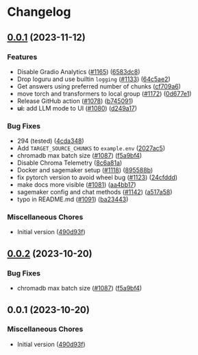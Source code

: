 # Changelog

## [0.0.1](https://github.com/techthiyanes/privateGPT/compare/v0.0.2...v0.0.1) (2023-11-12)


### Features

* Disable Gradio Analytics ([#1165](https://github.com/techthiyanes/privateGPT/issues/1165)) ([6583dc8](https://github.com/techthiyanes/privateGPT/commit/6583dc84c082773443fc3973b1cdf8095fa3fec3))
* Drop loguru and use builtin `logging` ([#1133](https://github.com/techthiyanes/privateGPT/issues/1133)) ([64c5ae2](https://github.com/techthiyanes/privateGPT/commit/64c5ae214a9520151c9c2d52ece535867d799367))
* Get answers using preferred number of chunks ([cf709a6](https://github.com/techthiyanes/privateGPT/commit/cf709a6b7a951fc333ef5a089b24179ca660469b))
* move torch and transformers to local group ([#1172](https://github.com/techthiyanes/privateGPT/issues/1172)) ([0d677e1](https://github.com/techthiyanes/privateGPT/commit/0d677e10b970aec222ec04837d0f08f1631b6d4a))
* Release GitHub action ([#1078](https://github.com/techthiyanes/privateGPT/issues/1078)) ([b745091](https://github.com/techthiyanes/privateGPT/commit/b7450911b25b0b70528fd4b620cffb90766e3448))
* **ui:** add LLM mode to UI ([#1080](https://github.com/techthiyanes/privateGPT/issues/1080)) ([d249a17](https://github.com/techthiyanes/privateGPT/commit/d249a17c330abd122e4988d35d94bcc2df980700))


### Bug Fixes

* 294 (tested) ([4cda348](https://github.com/techthiyanes/privateGPT/commit/4cda348cf87f56ff237e376b03732b1b47a99215))
* Add `TARGET_SOURCE_CHUNKS` to `example.env` ([2027ac5](https://github.com/techthiyanes/privateGPT/commit/2027ac563b6606199563632191b65f5105af8ebe))
* chromadb max batch size ([#1087](https://github.com/techthiyanes/privateGPT/issues/1087)) ([f5a9bf4](https://github.com/techthiyanes/privateGPT/commit/f5a9bf4e374b2d4c76438cf8a97cccf222ec8e6f))
* Disable Chroma Telemetry ([8c6a81a](https://github.com/techthiyanes/privateGPT/commit/8c6a81a07fc9c800d53f62a33f5ae3b5247a22a6))
* Docker and sagemaker setup ([#1118](https://github.com/techthiyanes/privateGPT/issues/1118)) ([895588b](https://github.com/techthiyanes/privateGPT/commit/895588b82a06c2bc71a9e22fb840c7f6442a3b5b))
* fix pytorch version to avoid wheel bug ([#1123](https://github.com/techthiyanes/privateGPT/issues/1123)) ([24cfddd](https://github.com/techthiyanes/privateGPT/commit/24cfddd60f74aadd2dade4c63f6012a2489938a1))
* make docs more visible ([#1081](https://github.com/techthiyanes/privateGPT/issues/1081)) ([aa4bb17](https://github.com/techthiyanes/privateGPT/commit/aa4bb17a2e6a797b450fa11a45e0b0528b8efecf))
* sagemaker config and chat methods ([#1142](https://github.com/techthiyanes/privateGPT/issues/1142)) ([a517a58](https://github.com/techthiyanes/privateGPT/commit/a517a588c4927aa5c5c2a93e4f82a58f0599d251))
* typo in README.md ([#1091](https://github.com/techthiyanes/privateGPT/issues/1091)) ([ba23443](https://github.com/techthiyanes/privateGPT/commit/ba23443a70d323cd4f9a242b33fd9dce1bacd2db))


### Miscellaneous Chores

* Initial version ([490d93f](https://github.com/techthiyanes/privateGPT/commit/490d93fdc1977443c92f6c42e57a1c585aa59430))

## [0.0.2](https://github.com/imartinez/privateGPT/compare/v0.0.1...v0.0.2) (2023-10-20)


### Bug Fixes

* chromadb max batch size ([#1087](https://github.com/imartinez/privateGPT/issues/1087)) ([f5a9bf4](https://github.com/imartinez/privateGPT/commit/f5a9bf4e374b2d4c76438cf8a97cccf222ec8e6f))

## 0.0.1 (2023-10-20)

### Miscellaneous Chores

* Initial version ([490d93f](https://github.com/imartinez/privateGPT/commit/490d93fdc1977443c92f6c42e57a1c585aa59430))
